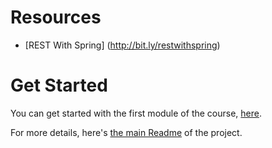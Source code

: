 # Resources
- [REST With Spring] (http://bit.ly/restwithspring)


# Get Started

You can get started with the first module of the course, [here](https://github.com/eugenp/REST-With-Spring/tree/module1). 

For more details, here's [the main Readme](https://github.com/eugenp/REST-With-Spring/wiki) of the project. 

